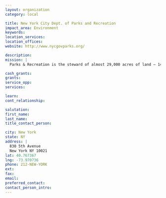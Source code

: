 ```yaml
---
layout: organization
category: local

title: New York City Dept. of Parks and Recreation
impact_area: Environment
keywords: 
location_services: 
location_offices: 
website: http://www.nycgovparks.org/

description: 
mission: |
  Parks & Recreation is the steward of almost 29,000 acres of land — 14 percent of New York City — including more than 4,000 individual properties ranging from Yankee Stadium and Central Park  to community gardens  and Greenstreets. We operate more than 800 athletic fields and nearly 1,000 playgrounds ; we manage four major stadia, 550 tennis courts , 52 public pools, 48 recreational facilities , 17nature centers , 13 golf courses , and 14 miles of beaches; we care for 1,200 monuments and 22 historic house museums; we look after 500,000 street trees, and two million more in parks.

cash_grants: 
grants: 
service_opp: 
services: 

learn: 
cont_relationship: 

salutation: 
first_name: 
last_name: 
title_contact_person: 

city: New York
state: NY
address: |
  830 5th Avenue  
  New York NY 10021
lat: 40.767367
lng: -73.970736
phone: 212-NEW-YORK
ext: 
fax: 
email: 
preferred_contact: 
contact_person_intro: 
---
```

